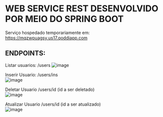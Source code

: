 # WEB SERVICE REST DESENVOLVIDO POR MEIO DO SPRING BOOT
Serviço hospedado temporariamente em: https://mqzwpuagsy.us17.qoddiapp.com

## ENDPOINTS:<br>
Listar usuarios: /users
![image](https://github.com/pauloherbt/WebServiceSpringBoot/assets/101981462/c34d1846-4f09-4a96-9c1b-d16f2dc15185)

Inserir Usuario: /users/ins<br>
![image](https://github.com/pauloherbt/WebServiceSpringBoot/assets/101981462/43c71b07-25b1-4e64-be4b-6ff357233d09)


Deletar Usuario /users/id (id a ser deletado)<br>
![image](https://github.com/pauloherbt/WebServiceSpringBoot/assets/101981462/94620494-924b-4848-adf1-159e5a06136f)

Atualizar Usuario /users/id (id a ser atualizado) <br>
![image](https://github.com/pauloherbt/WebServiceSpringBoot/assets/101981462/cf77eac3-4858-447f-a54a-3b50b89436a0)


